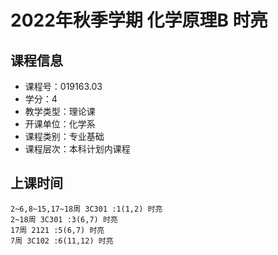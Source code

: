 # 2022年秋季学期 化学原理B 时亮






## 课程信息

- 课程号：019163.03
- 学分：4
- 教学类型：理论课
- 开课单位：化学系
- 课程类别：专业基础
- 课程层次：本科计划内课程

## 上课时间

```
2~6,8~15,17~18周 3C301 :1(1,2) 时亮
2~18周 3C301 :3(6,7) 时亮
17周 2121 :5(6,7) 时亮
7周 3C102 :6(11,12) 时亮
```

